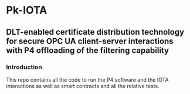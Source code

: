 # Pk-IOTA

## DLT-enabled certificate distribution technology for secure OPC UA client-server interactions with P4 offloading of the filtering capability

### Introduction 
This repo contains all the code to run the P4 software and the IOTA interactions as well as smart contracts and all the relative tests.
